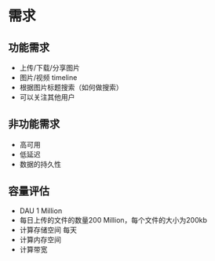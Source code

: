 # 需求
## 功能需求
- 上传/下载/分享图片
- 图片/视频 timeline
- 根据图片标题搜索（如何做搜索）
- 可以关注其他用户
## 非功能需求
- 高可用
- 低延迟
- 数据的持久性
## 容量评估
- DAU     1 Million 
- 每日上传的文件的数量200 Million，每个文件的大小为200kb
- 计算存储空间 每天
- 计算内存空间
- 计算带宽
# 

